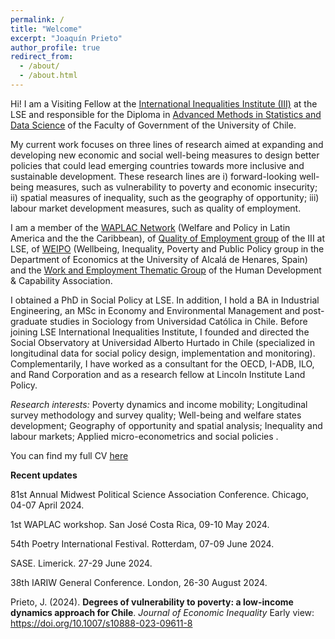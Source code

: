 ```yaml
---
permalink: /
title: "Welcome"
excerpt: "Joaquín Prieto"
author_profile: true
redirect_from: 
  - /about/
  - /about.html
---
```



Hi! I am a Visiting Fellow at the <a href="http://www.lse.ac.uk/International-Inequalities" target="_blank"> International Inequalities Institute (III)</a>  at the LSE and responsible for the Diploma in <a href="https://gobierno.uchile.cl/postgrado/educacion-continua/cursos-ejecutivos" target="_blank">Advanced Methods in Statistics and Data Science</a> of the Faculty of Government of the University of Chile.

My current work focuses on three lines of research aimed at expanding and developing new economic and social well-being measures to design better policies that could lead emerging countries towards more inclusive and sustainable development. These research lines are i) forward-looking well-being measures, such as vulnerability to poverty and economic insecurity; ii) spatial measures of inequality, such as the geography of opportunity; iii) labour market development measures, such as quality of employment.

I am a member of the <a href="http://waplac.org/country-members" target="_blank">  WAPLAC Network</a> (Welfare and Policy in Latin America and the the Caribbean), of <a href="https://quality-employment.org" target="_blank"> Quality of Employment group</a> of the III at LSE, of <a href="https://sites.google.com/view/weipo-uah/team" target="_blank"> WEIPO</a> (Wellbeing, Inequality, Poverty and Public Policy group in the Department of Economics at the University of Alcalá de Henares, Spain) and the <a href="https://hd-ca.org/thematic_group/work-employment)" target="_blank"> Work and Employment Thematic Group</a> of the Human Development & Capability Association.

I obtained a PhD in Social Policy at LSE. In addition, I hold a BA in Industrial Engineering, an MSc in Economy and Environmental Management and post-graduate studies in Sociology from Universidad Católica in Chile. Before joining LSE International Inequalities Institute, I founded and directed the Social Observatory at Universidad Alberto Hurtado in Chile (specialized in longitudinal data for social policy design, implementation and monitoring). Complementarily, I have worked as a consultant for the OECD, I-ADB, ILO, and Rand Corporation and as a research fellow at Lincoln Institute Land Policy.

_Research interests:_  Poverty dynamics and income mobility; Longitudinal survey methodology and survey quality; Well-being and welfare states development; Geography of opportunity and spatial analysis; Inequality and labour markets; Applied micro-econometrics and social policies
.

You can find my full CV <a href="files/CV_Joaquin_Prieto_Mar_2024.pdf" target="_blank"> here </a>

__Recent updates__


81st Annual Midwest Political Science Association Conference. Chicago, 04-07 April 2024.

1st WAPLAC workshop. San José Costa Rica, 09-10 May 2024.

54th Poetry International Festival. Rotterdam, 07-09 June 2024.

SASE. Limerick. 27-29 June 2024.

38th IARIW General Conference. London, 26-30 August 2024.


Prieto, J. (2024). __Degrees of vulnerability to poverty: a low-income dynamics approach for Chile__. _Journal of Economic Inequality_  Early view: <a href="https://link.springer.com/article/10.1007/s10888-023-09611-8" target="_blank"> https://doi.org/10.1007/s10888-023-09611-8</a>
